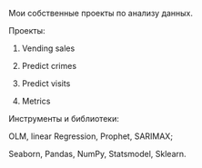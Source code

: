 Мои собственные проекты по анализу данных. 

Проекты:

1. Vending sales

2. Predict crimes

3. Predict visits

4. Metrics

Инструменты и библиотеки:

OLM, linear Regression, Prophet, SARIMAX;

Seaborn, Pandas, NumPy, Statsmodel, Sklearn. 
